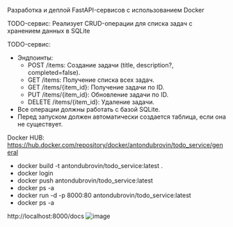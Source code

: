 Разработка и деплой FastAPI-сервисов с использованием Docker

TODO-сервис: Реализует CRUD-операции для списка задач с
хранением данных в SQLite

TODO-сервис:
- Эндпоинты:
  - POST /items: Создание задачи (title, description?, completed=false).
  - GET /items: Получение списка всех задач.
  - GET /items/{item_id}: Получение задачи по ID.
  - PUT /items/{item_id}: Обновление задачи по ID.
  - DELETE /items/{item_id}: Удаление задачи.
- Все операции должны работать с базой SQLite.
- Перед запуском должен автоматически создается таблица, если она не
существует.


Docker HUB: https://hub.docker.com/repository/docker/antondubrovin/todo_service/general


- docker build -t antondubrovin/todo_service:latest . 
- docker login
- docker push antondubrovin/todo_service:latest
- docker ps -a
- docker run -d -p 8000:80 antondubrovin/todo_service:latest
- docker ps -a

http://localhost:8000/docs
![image](https://github.com/user-attachments/assets/35cd3c55-2b61-48c1-9bc7-b4e3d959b30d)


